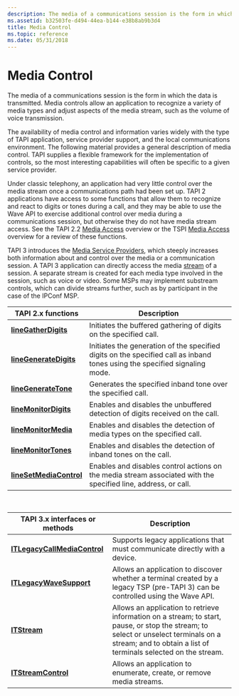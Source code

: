 ```yaml
---
description: The media of a communications session is the form in which the data is transmitted. Media controls allow an application to recognize a variety of media types and adjust aspects of the media stream, such as the volume of voice transmission.
ms.assetid: b32503fe-d494-44ea-b144-e38b8ab9b3d4
title: Media Control
ms.topic: reference
ms.date: 05/31/2018
---
```


# Media Control

The media of a communications session is the form in which the data is transmitted. Media controls allow an application to recognize a variety of media types and adjust aspects of the media stream, such as the volume of voice transmission.

The availability of media control and information varies widely with the type of TAPI application, service provider support, and the local communications environment. The following material provides a general description of media control. TAPI supplies a flexible framework for the implementation of controls, so the most interesting capabilities will often be specific to a given service provider.

Under classic telephony, an application had very little control over the media stream once a communications path had been set up. TAPI 2 applications have access to some functions that allow them to recognize and react to digits or tones during a call, and they may be able to use the Wave API to exercise additional control over media during a communications session, but otherwise they do not have media stream access. See the TAPI 2.2 [Media Access](./media-access.md) overview or the TSPI [Media Access](/previous-versions/windows/desktop/legacy/ms725240(v=vs.85)) overview for a review of these functions.

TAPI 3 introduces the [Media Service Providers](about-the-media-service-provider-msp-.md), which steeply increases both information about and control over the media or a communication session. A TAPI 3 application can directly access the media [stream](stream-objects.md) of a session. A separate stream is created for each media type involved in the session, such as voice or video. Some MSPs may implement substream controls, which can divide streams further, such as by participant in the case of the IPConf MSP.



| TAPI 2.x functions                                          | Description                                                                                                                |
|-------------------------------------------------------------|----------------------------------------------------------------------------------------------------------------------------|
| [**lineGatherDigits**](/windows/win32/api/tapi/nf-tapi-linegatherdigits)       | Initiates the buffered gathering of digits on the specified call.                                                          |
| [**lineGenerateDigits**](/windows/win32/api/tapi/nf-tapi-linegeneratedigits)   | Initiates the generation of the specified digits on the specified call as inband tones using the specified signaling mode. |
| [**lineGenerateTone**](/windows/win32/api/tapi/nf-tapi-linegeneratetone)       | Generates the specified inband tone over the specified call.                                                               |
| [**lineMonitorDigits**](/windows/win32/api/tapi/nf-tapi-linemonitordigits)     | Enables and disables the unbuffered detection of digits received on the call.                                              |
| [**lineMonitorMedia**](/windows/win32/api/tapi/nf-tapi-linemonitormedia)       | Enables and disables the detection of media types on the specified call.                                                   |
| [**lineMonitorTones**](/windows/win32/api/tapi/nf-tapi-linemonitortones)       | Enables and disables the detection of inband tones on the call.                                                            |
| [**lineSetMediaControl**](/windows/win32/api/tapi/nf-tapi-linesetmediacontrol) | Enables and disables control actions on the media stream associated with the specified line, address, or call.             |



 



| TAPI 3.x interfaces or methods                               | Description                                                                                                                                                                                            |
|--------------------------------------------------------------|--------------------------------------------------------------------------------------------------------------------------------------------------------------------------------------------------------|
| [**ITLegacyCallMediaControl**](/windows/desktop/api/tapi3if/nn-tapi3if-itlegacycallmediacontrol) | Supports legacy applications that must communicate directly with a device.                                                                                                                             |
| [**ITLegacyWaveSupport**](/windows/desktop/api/tapi3if/nn-tapi3if-itlegacywavesupport)           | Allows an application to discover whether a terminal created by a legacy TSP (pre-TAPI 3) can be controlled using the Wave API.                                                                        |
| [**ITStream**](/windows/win32/api/tapi3if/nn-tapi3if-itstream)                                 | Allows an application to retrieve information on a stream; to start, pause, or stop the stream; to select or unselect terminals on a stream; and to obtain a list of terminals selected on the stream. |
| [**ITStreamControl**](/windows/win32/api/tapi3if/nn-tapi3if-itstreamcontrol)                   | Allows an application to enumerate, create, or remove media streams.                                                                                                                                   |



 

 

 
